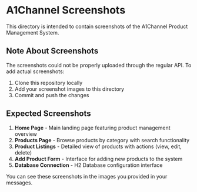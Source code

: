 # A1Channel Screenshots

This directory is intended to contain screenshots of the A1Channel Product Management System.

## Note About Screenshots

The screenshots could not be properly uploaded through the regular API. To add actual screenshots:

1. Clone this repository locally
2. Add your screenshot images to this directory
3. Commit and push the changes

## Expected Screenshots

1. **Home Page** - Main landing page featuring product management overview
2. **Products Page** - Browse products by category with search functionality
3. **Product Listings** - Detailed view of products with actions (view, edit, delete)
4. **Add Product Form** - Interface for adding new products to the system
5. **Database Connection** - H2 Database configuration interface

You can see these screenshots in the images you provided in your messages.
